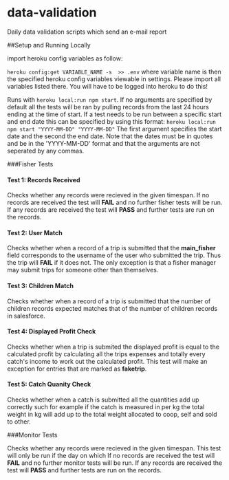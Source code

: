 # data-validation
Daily data validation scripts which send an e-mail report



##Setup and Running Locally

import heroku config variables as follow:

`heroku config:get VARIABLE_NAME -s  >> .env`
where variable name is then the specified heroku config variables viewable in settings. Please import all variables listed there.
You will have to be logged into heroku to do this!

Runs with `heroku local:run npm start`. If no arguments are specified by default all the tests will be ran by pulling records from the last 24 hours ending at the time of start. If a test needs to be run between a specific start and end date this can be specified by using this format: `heroku local:run npm start "YYYY-MM-DD" "YYYY-MM-DD"` The first argument specifies the start date and the second the end date. Note that the dates must be in quotes and be in the 'YYYY-MM-DD' format and that the arguments are not seperated by any commas.

###Fisher Tests

#### Test 1: Records Received

Checks whether any records were recieved in the given timespan. If no records are received the test will **FAIL** and no further fisher tests will be run. If any records are received the test will **PASS** and further tests are run on the records.

#### Test 2: User Match

Checks whether when a record of a trip is submitted that the **main_fisher** field corresponds to the username of the user who submitted the trip. Thus the trip will **FAIL** if it does not. The only exception is that a fisher manager may submit trips for someone other than themselves.

#### Test 3: Children Match

Checks whether when a record of a trip is submitted that the number of children records expected matches that of the number of children records in salesforce.

#### Test 4: Displayed Profit Check

Checks whether when a trip is submited the displayed profit is equal to the calculated profit by calculating all the trips expenses and totally every catch's income to work out the calculated profit. This test will make an exception for entries that are marked as
**faketrip**.

#### Test 5: Catch Quanity Check

Checks whether when a catch is submitted all the quantities add up correctly such for example if the catch is measured in per kg the total weight in kg will add up to the total weight allocated to coop, self and sold to other.

###Monitor Tests

Checks whether any records were recieved in the given timespan. This test will only be run if the day on which If no records are received the test will **FAIL** and no further monitor tests will be run. If any records are received the test will **PASS** and further tests are run on the records.
